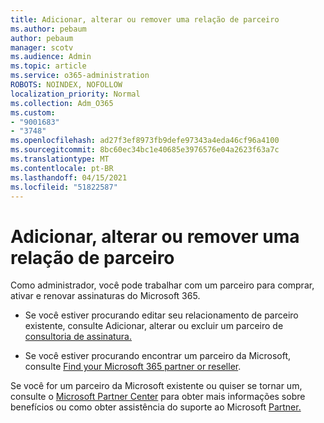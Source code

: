 ```yaml
---
title: Adicionar, alterar ou remover uma relação de parceiro
ms.author: pebaum
author: pebaum
manager: scotv
ms.audience: Admin
ms.topic: article
ms.service: o365-administration
ROBOTS: NOINDEX, NOFOLLOW
localization_priority: Normal
ms.collection: Adm_O365
ms.custom:
- "9001683"
- "3748"
ms.openlocfilehash: ad27f3ef8973fb9defe97343a4eda46cf96a4100
ms.sourcegitcommit: 8bc60ec34bc1e40685e3976576e04a2623f63a7c
ms.translationtype: MT
ms.contentlocale: pt-BR
ms.lasthandoff: 04/15/2021
ms.locfileid: "51822587"
---
```

# <a name="add-change-or-remove-a-partner-relationship"></a>Adicionar, alterar ou remover uma relação de parceiro

Como administrador, você pode trabalhar com um parceiro para comprar, ativar e renovar assinaturas do Microsoft 365. 

- Se você estiver procurando editar seu relacionamento de parceiro existente, consulte Adicionar, alterar ou excluir um parceiro de [consultoria de assinatura.](https://docs.microsoft.com/microsoft-365/admin/misc/add-partner?view=o365-worldwide)

- Se você estiver procurando encontrar um parceiro da Microsoft, consulte [Find your Microsoft 365 partner or reseller](https://docs.microsoft.com/microsoft-365/admin/manage/find-your-partner-or-reseller?view=o365-worldwide).

Se você for um parceiro da Microsoft existente ou quiser se tornar um, consulte o [Microsoft Partner Center](https://support.microsoft.com/help/4499930/partner-center-overview) para obter mais informações sobre benefícios ou como obter assistência do suporte ao Microsoft [Partner.](https://aka.ms/partnersupport)
